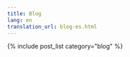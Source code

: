 ```yaml
---
title: Blog
lang: en
translation_url: blog-es.html
---
```


{% include post_list category="blog" %}
